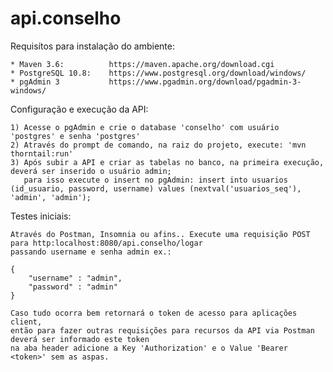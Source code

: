 # api.conselho

Requisítos para instalação do ambiente:

    * Maven 3.6:          https://maven.apache.org/download.cgi
    * PostgreSQL 10.8:    https://www.postgresql.org/download/windows/
    * pgAdmin 3           https://www.pgadmin.org/download/pgadmin-3-windows/
    
Configuração e execução da API:

    1) Acesse o pgAdmin e crie o database 'conselho' com usuário 'postgres' e senha 'postgres'
    2) Através do prompt de comando, na raiz do projeto, execute: 'mvn thorntail:run'
    3) Após subir a API e criar as tabelas no banco, na primeira execução, deverá ser inserido o usuário admin;
       para isso execute o insert no pgAdmin: insert into usuarios (id_usuario, password, username) values (nextval('usuarios_seq'), 'admin', 'admin');
       
Testes iniciais:

    Através do Postman, Insomnia ou afins.. Execute uma requisição POST para http:localhost:8080/api.conselho/logar
    passando username e senha admin ex.:
    
    {
        "username" : "admin",
        "password" : "admin"
    }
    
    Caso tudo ocorra bem retornará o token de acesso para aplicações client, 
    então para fazer outras requisições para recursos da API via Postman deverá ser informado este token
    na aba header adicione a Key 'Authorization' e o Value 'Bearer <token>' sem as aspas.